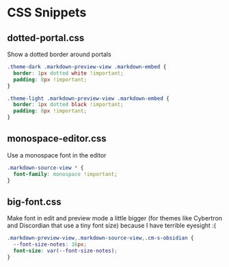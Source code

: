 # CSS Snippets

## dotted-portal.css

Show a dotted border around portals

```css
.theme-dark .markdown-preview-view .markdown-embed {
  border: 1px dotted white !important;
  padding: 8px !important;
}

.theme-light .markdown-preview-view .markdown-embed {
  border: 1px dotted black !important;
  padding: 8px !important;
}
```

## monospace-editor.css

Use a monospace font in the editor

```css
.markdown-source-view * {
  font-family: monospace !important;
}
```

## big-font.css

Make font in edit and preview mode a little bigger (for themes like Cybertron and Discordian that use a tiny font size) because I have terrible eyesight :(

```css
.markdown-preview-view,.markdown-source-view,.cm-s-obsidian {
  --font-size-notes: 16px;
  font-size: var(--font-size-notes);
}
```

